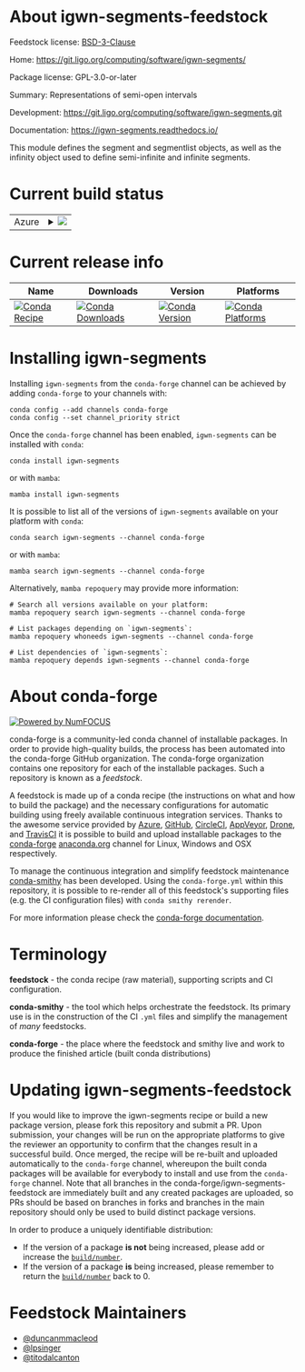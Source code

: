 About igwn-segments-feedstock
=============================

Feedstock license: [BSD-3-Clause](https://github.com/conda-forge/igwn-segments-feedstock/blob/main/LICENSE.txt)

Home: https://git.ligo.org/computing/software/igwn-segments/

Package license: GPL-3.0-or-later

Summary: Representations of semi-open intervals

Development: https://git.ligo.org/computing/software/igwn-segments.git

Documentation: https://igwn-segments.readthedocs.io/

This module defines the segment and segmentlist objects, as well as the
infinity object used to define semi-infinite and infinite segments.


Current build status
====================


<table>
    
  <tr>
    <td>Azure</td>
    <td>
      <details>
        <summary>
          <a href="https://dev.azure.com/conda-forge/feedstock-builds/_build/latest?definitionId=24570&branchName=main">
            <img src="https://dev.azure.com/conda-forge/feedstock-builds/_apis/build/status/igwn-segments-feedstock?branchName=main">
          </a>
        </summary>
        <table>
          <thead><tr><th>Variant</th><th>Status</th></tr></thead>
          <tbody><tr>
              <td>linux_64_python3.10.____cpython</td>
              <td>
                <a href="https://dev.azure.com/conda-forge/feedstock-builds/_build/latest?definitionId=24570&branchName=main">
                  <img src="https://dev.azure.com/conda-forge/feedstock-builds/_apis/build/status/igwn-segments-feedstock?branchName=main&jobName=linux&configuration=linux%20linux_64_python3.10.____cpython" alt="variant">
                </a>
              </td>
            </tr><tr>
              <td>linux_64_python3.11.____cpython</td>
              <td>
                <a href="https://dev.azure.com/conda-forge/feedstock-builds/_build/latest?definitionId=24570&branchName=main">
                  <img src="https://dev.azure.com/conda-forge/feedstock-builds/_apis/build/status/igwn-segments-feedstock?branchName=main&jobName=linux&configuration=linux%20linux_64_python3.11.____cpython" alt="variant">
                </a>
              </td>
            </tr><tr>
              <td>linux_64_python3.12.____cpython</td>
              <td>
                <a href="https://dev.azure.com/conda-forge/feedstock-builds/_build/latest?definitionId=24570&branchName=main">
                  <img src="https://dev.azure.com/conda-forge/feedstock-builds/_apis/build/status/igwn-segments-feedstock?branchName=main&jobName=linux&configuration=linux%20linux_64_python3.12.____cpython" alt="variant">
                </a>
              </td>
            </tr><tr>
              <td>linux_64_python3.9.____cpython</td>
              <td>
                <a href="https://dev.azure.com/conda-forge/feedstock-builds/_build/latest?definitionId=24570&branchName=main">
                  <img src="https://dev.azure.com/conda-forge/feedstock-builds/_apis/build/status/igwn-segments-feedstock?branchName=main&jobName=linux&configuration=linux%20linux_64_python3.9.____cpython" alt="variant">
                </a>
              </td>
            </tr><tr>
              <td>osx_64_python3.10.____cpython</td>
              <td>
                <a href="https://dev.azure.com/conda-forge/feedstock-builds/_build/latest?definitionId=24570&branchName=main">
                  <img src="https://dev.azure.com/conda-forge/feedstock-builds/_apis/build/status/igwn-segments-feedstock?branchName=main&jobName=osx&configuration=osx%20osx_64_python3.10.____cpython" alt="variant">
                </a>
              </td>
            </tr><tr>
              <td>osx_64_python3.11.____cpython</td>
              <td>
                <a href="https://dev.azure.com/conda-forge/feedstock-builds/_build/latest?definitionId=24570&branchName=main">
                  <img src="https://dev.azure.com/conda-forge/feedstock-builds/_apis/build/status/igwn-segments-feedstock?branchName=main&jobName=osx&configuration=osx%20osx_64_python3.11.____cpython" alt="variant">
                </a>
              </td>
            </tr><tr>
              <td>osx_64_python3.12.____cpython</td>
              <td>
                <a href="https://dev.azure.com/conda-forge/feedstock-builds/_build/latest?definitionId=24570&branchName=main">
                  <img src="https://dev.azure.com/conda-forge/feedstock-builds/_apis/build/status/igwn-segments-feedstock?branchName=main&jobName=osx&configuration=osx%20osx_64_python3.12.____cpython" alt="variant">
                </a>
              </td>
            </tr><tr>
              <td>osx_64_python3.9.____cpython</td>
              <td>
                <a href="https://dev.azure.com/conda-forge/feedstock-builds/_build/latest?definitionId=24570&branchName=main">
                  <img src="https://dev.azure.com/conda-forge/feedstock-builds/_apis/build/status/igwn-segments-feedstock?branchName=main&jobName=osx&configuration=osx%20osx_64_python3.9.____cpython" alt="variant">
                </a>
              </td>
            </tr><tr>
              <td>win_64_python3.10.____cpython</td>
              <td>
                <a href="https://dev.azure.com/conda-forge/feedstock-builds/_build/latest?definitionId=24570&branchName=main">
                  <img src="https://dev.azure.com/conda-forge/feedstock-builds/_apis/build/status/igwn-segments-feedstock?branchName=main&jobName=win&configuration=win%20win_64_python3.10.____cpython" alt="variant">
                </a>
              </td>
            </tr><tr>
              <td>win_64_python3.11.____cpython</td>
              <td>
                <a href="https://dev.azure.com/conda-forge/feedstock-builds/_build/latest?definitionId=24570&branchName=main">
                  <img src="https://dev.azure.com/conda-forge/feedstock-builds/_apis/build/status/igwn-segments-feedstock?branchName=main&jobName=win&configuration=win%20win_64_python3.11.____cpython" alt="variant">
                </a>
              </td>
            </tr><tr>
              <td>win_64_python3.12.____cpython</td>
              <td>
                <a href="https://dev.azure.com/conda-forge/feedstock-builds/_build/latest?definitionId=24570&branchName=main">
                  <img src="https://dev.azure.com/conda-forge/feedstock-builds/_apis/build/status/igwn-segments-feedstock?branchName=main&jobName=win&configuration=win%20win_64_python3.12.____cpython" alt="variant">
                </a>
              </td>
            </tr><tr>
              <td>win_64_python3.9.____cpython</td>
              <td>
                <a href="https://dev.azure.com/conda-forge/feedstock-builds/_build/latest?definitionId=24570&branchName=main">
                  <img src="https://dev.azure.com/conda-forge/feedstock-builds/_apis/build/status/igwn-segments-feedstock?branchName=main&jobName=win&configuration=win%20win_64_python3.9.____cpython" alt="variant">
                </a>
              </td>
            </tr>
          </tbody>
        </table>
      </details>
    </td>
  </tr>
</table>

Current release info
====================

| Name | Downloads | Version | Platforms |
| --- | --- | --- | --- |
| [![Conda Recipe](https://img.shields.io/badge/recipe-igwn--segments-green.svg)](https://anaconda.org/conda-forge/igwn-segments) | [![Conda Downloads](https://img.shields.io/conda/dn/conda-forge/igwn-segments.svg)](https://anaconda.org/conda-forge/igwn-segments) | [![Conda Version](https://img.shields.io/conda/vn/conda-forge/igwn-segments.svg)](https://anaconda.org/conda-forge/igwn-segments) | [![Conda Platforms](https://img.shields.io/conda/pn/conda-forge/igwn-segments.svg)](https://anaconda.org/conda-forge/igwn-segments) |

Installing igwn-segments
========================

Installing `igwn-segments` from the `conda-forge` channel can be achieved by adding `conda-forge` to your channels with:

```
conda config --add channels conda-forge
conda config --set channel_priority strict
```

Once the `conda-forge` channel has been enabled, `igwn-segments` can be installed with `conda`:

```
conda install igwn-segments
```

or with `mamba`:

```
mamba install igwn-segments
```

It is possible to list all of the versions of `igwn-segments` available on your platform with `conda`:

```
conda search igwn-segments --channel conda-forge
```

or with `mamba`:

```
mamba search igwn-segments --channel conda-forge
```

Alternatively, `mamba repoquery` may provide more information:

```
# Search all versions available on your platform:
mamba repoquery search igwn-segments --channel conda-forge

# List packages depending on `igwn-segments`:
mamba repoquery whoneeds igwn-segments --channel conda-forge

# List dependencies of `igwn-segments`:
mamba repoquery depends igwn-segments --channel conda-forge
```


About conda-forge
=================

[![Powered by
NumFOCUS](https://img.shields.io/badge/powered%20by-NumFOCUS-orange.svg?style=flat&colorA=E1523D&colorB=007D8A)](https://numfocus.org)

conda-forge is a community-led conda channel of installable packages.
In order to provide high-quality builds, the process has been automated into the
conda-forge GitHub organization. The conda-forge organization contains one repository
for each of the installable packages. Such a repository is known as a *feedstock*.

A feedstock is made up of a conda recipe (the instructions on what and how to build
the package) and the necessary configurations for automatic building using freely
available continuous integration services. Thanks to the awesome service provided by
[Azure](https://azure.microsoft.com/en-us/services/devops/), [GitHub](https://github.com/),
[CircleCI](https://circleci.com/), [AppVeyor](https://www.appveyor.com/),
[Drone](https://cloud.drone.io/welcome), and [TravisCI](https://travis-ci.com/)
it is possible to build and upload installable packages to the
[conda-forge](https://anaconda.org/conda-forge) [anaconda.org](https://anaconda.org/)
channel for Linux, Windows and OSX respectively.

To manage the continuous integration and simplify feedstock maintenance
[conda-smithy](https://github.com/conda-forge/conda-smithy) has been developed.
Using the ``conda-forge.yml`` within this repository, it is possible to re-render all of
this feedstock's supporting files (e.g. the CI configuration files) with ``conda smithy rerender``.

For more information please check the [conda-forge documentation](https://conda-forge.org/docs/).

Terminology
===========

**feedstock** - the conda recipe (raw material), supporting scripts and CI configuration.

**conda-smithy** - the tool which helps orchestrate the feedstock.
                   Its primary use is in the construction of the CI ``.yml`` files
                   and simplify the management of *many* feedstocks.

**conda-forge** - the place where the feedstock and smithy live and work to
                  produce the finished article (built conda distributions)


Updating igwn-segments-feedstock
================================

If you would like to improve the igwn-segments recipe or build a new
package version, please fork this repository and submit a PR. Upon submission,
your changes will be run on the appropriate platforms to give the reviewer an
opportunity to confirm that the changes result in a successful build. Once
merged, the recipe will be re-built and uploaded automatically to the
`conda-forge` channel, whereupon the built conda packages will be available for
everybody to install and use from the `conda-forge` channel.
Note that all branches in the conda-forge/igwn-segments-feedstock are
immediately built and any created packages are uploaded, so PRs should be based
on branches in forks and branches in the main repository should only be used to
build distinct package versions.

In order to produce a uniquely identifiable distribution:
 * If the version of a package **is not** being increased, please add or increase
   the [``build/number``](https://docs.conda.io/projects/conda-build/en/latest/resources/define-metadata.html#build-number-and-string).
 * If the version of a package **is** being increased, please remember to return
   the [``build/number``](https://docs.conda.io/projects/conda-build/en/latest/resources/define-metadata.html#build-number-and-string)
   back to 0.

Feedstock Maintainers
=====================

* [@duncanmmacleod](https://github.com/duncanmmacleod/)
* [@lpsinger](https://github.com/lpsinger/)
* [@titodalcanton](https://github.com/titodalcanton/)

